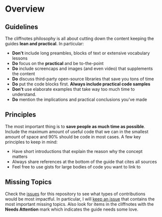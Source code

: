 # Overview

## Guidelines

The cliffnotes philosophy is all about cutting down the content keeping the guides **lean and practical**. In particular:

 * **Don't** include long preambles, blocks of text or extensive vocabulary lessons
 * **Do** focus on the **practical** and be to-the-point
 * **Do** include screencaps and images (and even video) that supplements the content 
 * **Do** discuss third-party open-source libraries that save you tons of time
 * **Do** put the code blocks first. **Always include practical code samples**
 * **Don't** use elaborate examples that take way too much time to understand.
 * **Do** mention the implications and practical conclusions you've made

## Principles

The most important thing is to **save people as much time as possible**. Include the maximum amount of useful code that we can in the smallest amount of space and 90% should be code in most cases. A few key principles to keep in mind:

 * Have short introductions that explain the reason why the concept matters
 * Always share references at the bottom of the guide that cites all sources
 * Feel free to use gists for large bodies of code you want to link to

## Missing Topics

Check the [issues]() for this repository to see what types of contributions would be most impactful. In particular, I will [keep an issue](https://github.com/thecodepath/android_guides/issues/2) that contains the most important missing topics. Also look for items in the cliffnotes with the **Needs Attention** mark which indicates the guide needs some love.